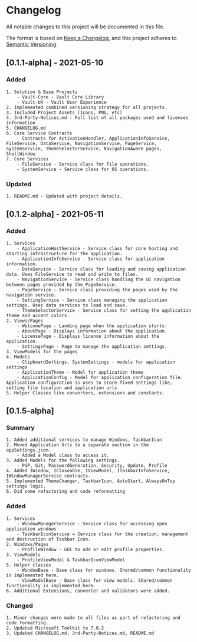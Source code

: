 # Changelog
All notable changes to this project will be documented in this file.

The format is based on [Keep a Changelog](https://keepachangelog.com/en/1.0.0/),
and this project adheres to [Semantic Versioning](https://semver.org/spec/v2.0.0.html).

## [0.1.1-alpha] - 2021-05-10

### Added
	1. Solution & Base Projects
		- Vault-Core - Vault Core Library
		- Vault-UX - Vault User Experience
	2. Implemented combined versioning strategy for all projects.
	3. Included Project Assets (Icons, PNG, etc)
	4. 3rd-Party-Notices.md - Full list of all packages used and licenses information 
	5. CHANGELOG.md
	6. Core Service Contracts
		- Contracts for ActivationHandler, ApplicationInfoService, FileService, DataService, NavigationService, PageService, SystemService, ThemeSelectorService, NavigationAware pages, ShellWindow
	7. Core Services
		- FileService - Service class for file operations.
		- SystemService - Service class for OS operations.

### Updated
	1. README.md - Updated with project details.

## [0.1.2-alpha] - 2021-05-11

### Added
	1. Services
		- ApplicationHostService - Service class for core hosting and starting infrastructure for the application.
		- ApplicationInfoService - Service class for application information.
		- DataService - Service class for loading and saving application data. Uses FileService to read and write to files.
		- NavigationService - Service class handling the UI navigation between pages provided by the PageService.
		- PageService - Service class providing the pages used by the navigation service.
		- SettingService - Service class managing the application settings. Uses data services to load and save.
		- ThemeSelectorService - Service class for setting the application theme and accent colors.
	2. Views/Pages
		- WelcomePage - Landing page when the application starts.
		- AboutPage - Displays information about the application.
		- LicensePage - Displays license information about the application.
		- SettingsPage - Page to manage the application settings.
	3. ViewModels for the pages
	4. Models
		- ClipboardSettings, SystemSettings - models for application settings
		- ApplicationTheme - Model for application theme
		- ApplicationConfig - Model for application configuration file. Application configuration is uses to store fixed settings like, setting file location and application urls
	5. Helper Classes like converters, extensions and constants.

## [0.1.5-alpha]

### Summary
	1. Added additional services to manage Windows, TaskbarIcon
	2. Moved Application Urls to a separate section in the appSettings.json.
		- Added a Model class to access it.
	3. Added Models for the following settings. 
		- PGP, Git, PasswordGeneration, Security, Update, Profile
	4. Added IWindow, ICloseable, IViewModel, ITaskbarInfoService, IWindowManagerService contracts.
	5. Implemented ThemeChanger, TaskbarIcon, AutoStart, AlwaysOnTop settings logic. 
	6. Did some refactoring and code reformatting

### Added
	1. Services
		- WindowManagerService - Service class for accessing open application windows
		- TaskbarIconService = Service class for the creation, management and destruction of Taskbar Icon.
	2. Windows/Pages
		- ProfileWindow - GUI to add or edit profile properties.
	3. ViewModels
		- ProfileViewModel & TaskbarIconViewModel
	5. Helper classes
		- WindowBase - Base class for windows. Shared/common functionality is implemented here. 
		- ViewModelBase - Base class for view models. Shared/common functionality is implemented here.
	6. Additional Extensions, converter and validators were added. 

### Changed
	1. Minor changes were made to all files as part of refactoring and code formatting.
	2. Updated Microsoft Toolkit to 7.0.2
	3. Updated CHANGELOG.md, 3rd-Party-Notices.md, README.md